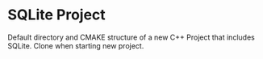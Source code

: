 # SQLite Project
Default directory and CMAKE structure of a new C++ Project that includes SQLite.  Clone when starting new project.

